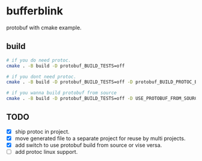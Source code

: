 # bufferblink
protobuf with cmake example.

## build
```bash
# if you do need protoc.
cmake . -B build -D protobuf_BUILD_TESTS=off

# if you dont need protoc.
cmake . -B build -D protobuf_BUILD_TESTS=off -D protobuf_BUILD_PROTOC_BINARIES=OFF

# if you wanna build protobuf from source
cmake . -B build -D protobuf_BUILD_TESTS=off -D USE_PROTOBUF_FROM_SOURCE=ON
```

## TODO

- [x] ship protoc in project.
- [x] move generated file to a separate project for reuse by multi projects.
- [x] add switch to use protobuf build from source or vise versa.
- [ ] add protoc linux support.
